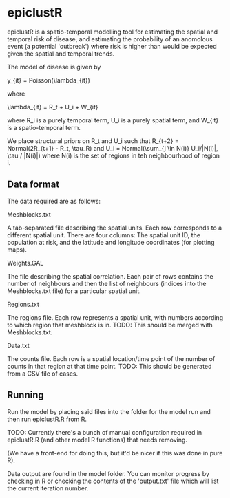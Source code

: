 epiclustR
=========

epiclustR is a spatio-temporal modelling tool for estimating the spatial and temporal risk of disease, and estimating the probability of an anomolous event (a potential 'outbreak') where risk is higher than would be expected given the spatial and temporal trends.

The model of disease is given by

y_{it} = Poisson(\lambda_{it})

where

\lambda_{it} = R_t + U_i + W_{it}

where R_i is a purely temporal term, U_i is a purely spatial term, and W_{it} is a spatio-temporal term.

We place structural priors on R_t and U_i such that R_{t+2} = Normal(2R_{t+1} - R_t, \tau_R) and U_i = Normal(\sum_{j \in N(i)} U_i/|N(i)|, \tau / |N(i)|) where N(i) is the set of regions in teh neighbourhood of region i.

Data format
-----------

The data required are as follows:

Meshblocks.txt

A tab-separated file describing the spatial units.  Each row corresponds to a different spatial unit.  There are four columns: The spatial unit ID, the population at risk, and the latitude and longitude coordinates (for plotting maps).

Weights.GAL

The file describing the spatial correlation.  Each pair of rows contains the number of neighbours and then the list of neighbours (indices into the Meshblocks.txt file) for a particular spatial unit.

Regions.txt

The regions file.  Each row represents a spatial unit, with numbers according to which region that meshblock is in.  TODO: This should be merged with Meshblocks.txt.

Data.txt

The counts file.  Each row is a spatial location/time point of the number of counts in that region at that time point.  TODO: This should be generated from a CSV file of cases.

Running
-------

Run the model by placing said files into the folder for the model run and then run epiclustR.R from R.

TODO: Currently there's a bunch of manual configuration required in epiclustR.R (and other model R functions) that needs removing.

(We have a front-end for doing this, but it'd be nicer if this was done in pure R).

Data output are found in the model folder.  You can monitor progress by checking in R or checking the contents of the 'output.txt' file which will list the current iteration number.
